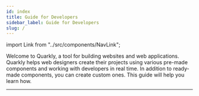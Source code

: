 ```yaml
---
id: index
title: Guide for Developers
sidebar_label: Guide for Developers
slug: /
---
```


import Link from "../src/components/NavLink";

Welcome to Quarkly, a tool for building websites and web applications. Quarkly helps web designers create their projects using various pre-made components and working with developers in real time. In addition to ready-made components, you can create custom ones. This guide will help you learn how.

<Link
    href="/welcome"
    title="🖐 Welcome to Quarkly"
/>

<Link
    href="/getting-started"
    title="🏃‍♀️ Getting Started"
/>

<Link
    href="/components/overview"
    title="💠 Components"
    links={[
        {
            name: 'Creating',
            href: '/components/creating',
        },
        {
            name: 'Importing',
            href: '/components/importing',
        },
        {
            name: 'Structure',
            href: '/components/structure',
        },
        {
            name: 'Atomize',
            href: '/components/atomize/overview',
        },
        {
            name: 'Project API',
            href: '/components/project-api/overview',
        },
        {
            name: 'Properties',
            href: '/components/properties/overview',
        },
        {
            name: 'Overrides',
            href: '/components/overrides/overview',
        },
    ]}
/>

<Link
    href="/tutorials/overview"
    title="🎓 Tutorials"
    links={[
        {
            name: 'Create a Counter',
            href: '/tutorials/create-a-counter',
        },
        {
            name: 'Create component (from NPM)',
            href: '/tutorials/create-component-from-npm',
        },
        {
            name: 'Create Card component',
            href: '/tutorials/create-card-component',
        },
        {
            name: 'Make a Staff Files (with Airtable)',
            href: '/tutorials/make-a-staff-files',
        },
        {
            name: 'Make an Entertaining App',
            href: '/tutorials/create-an-entertaining-app',
        },
    ]}
/>

<Link
    href="/how-to/overview"
    title="📋 How-to's"
    links={[
        {
            name: 'How to Get the Component сontent',
            href: '/how-to/component-content',
        },
        {
            name: 'How to Process Events',
            href: '/how-to/process-events',
        },
        {
            name: 'How to create keyframe animations',
            href: '/how-to/keyframe-animation',
        },
    ]}
/>

<Link
    href="/faq/overview"
    title="❓ FAQ's"
    links={[
        {
            name: 'General',
            href: '/faq/general',
        },
        {
            name: 'Styling',
            href: '/faq/atomize',
        },
        {
            name: 'Overrides',
            href: '/faq/overrides',
        },
        {
            name: 'Properties',
            href: '/faq/properties',
        },
    ]}
/>

<Link
    href="/resources"
    title="🧩 Resources"
/>

---
